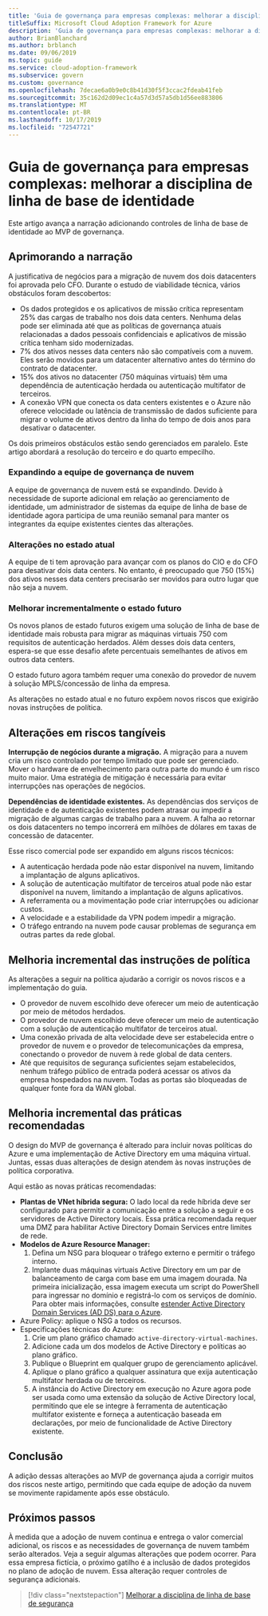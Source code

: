 ```yaml
---
title: 'Guia de governança para empresas complexas: melhorar a disciplina de linha de base de identidade'
titleSuffix: Microsoft Cloud Adoption Framework for Azure
description: 'Guia de governança para empresas complexas: melhorar a disciplina de linha de base de identidade'
author: BrianBlanchard
ms.author: brblanch
ms.date: 09/06/2019
ms.topic: guide
ms.service: cloud-adoption-framework
ms.subservice: govern
ms.custom: governance
ms.openlocfilehash: 7decae6a0b9e0c8b41d30f5f3ccac2fdeab41feb
ms.sourcegitcommit: 35c162d2d09ec1c4a57d3d57a5db1d56ee883806
ms.translationtype: MT
ms.contentlocale: pt-BR
ms.lasthandoff: 10/17/2019
ms.locfileid: "72547721"
---
```

# <a name="governance-guide-for-complex-enterprises-improve-the-identity-baseline-discipline"></a>Guia de governança para empresas complexas: melhorar a disciplina de linha de base de identidade

Este artigo avança a narração adicionando controles de linha de base de identidade ao MVP de governança.

## <a name="advancing-the-narrative"></a>Aprimorando a narração

A justificativa de negócios para a migração de nuvem dos dois datacenters foi aprovada pelo CFO. Durante o estudo de viabilidade técnica, vários obstáculos foram descobertos:

- Os dados protegidos e os aplicativos de missão crítica representam 25% das cargas de trabalho nos dois data centers. Nenhuma delas pode ser eliminada até que as políticas de governança atuais relacionadas a dados pessoais confidenciais e aplicativos de missão crítica tenham sido modernizadas.
- 7% dos ativos nesses data centers não são compatíveis com a nuvem. Eles serão movidos para um datacenter alternativo antes do término do contrato de datacenter.
- 15% dos ativos no datacenter (750 máquinas virtuais) têm uma dependência de autenticação herdada ou autenticação multifator de terceiros.
- A conexão VPN que conecta os data centers existentes e o Azure não oferece velocidade ou latência de transmissão de dados suficiente para migrar o volume de ativos dentro da linha do tempo de dois anos para desativar o datacenter.

Os dois primeiros obstáculos estão sendo gerenciados em paralelo. Este artigo abordará a resolução do terceiro e do quarto empecilho.

### <a name="expanding-the-cloud-governance-team"></a>Expandindo a equipe de governança de nuvem

A equipe de governança de nuvem está se expandindo. Devido à necessidade de suporte adicional em relação ao gerenciamento de identidade, um administrador de sistemas da equipe de linha de base de identidade agora participa de uma reunião semanal para manter os integrantes da equipe existentes cientes das alterações.

### <a name="changes-in-the-current-state"></a>Alterações no estado atual

A equipe de ti tem aprovação para avançar com os planos do CIO e do CFO para desativar dois data centers. No entanto, é preocupado que 750 (15%) dos ativos nesses data centers precisarão ser movidos para outro lugar que não seja a nuvem.

### <a name="incrementally-improve-the-future-state"></a>Melhorar incrementalmente o estado futuro

Os novos planos de estado futuros exigem uma solução de linha de base de identidade mais robusta para migrar as máquinas virtuais 750 com requisitos de autenticação herdados. Além desses dois data centers, espera-se que esse desafio afete percentuais semelhantes de ativos em outros data centers.

O estado futuro agora também requer uma conexão do provedor de nuvem à solução MPLS/concessão de linha da empresa.

As alterações no estado atual e no futuro expõem novos riscos que exigirão novas instruções de política.

## <a name="changes-in-tangible-risks"></a>Alterações em riscos tangíveis

**Interrupção de negócios durante a migração.** A migração para a nuvem cria um risco controlado por tempo limitado que pode ser gerenciado. Mover o hardware de envelhecimento para outra parte do mundo é um risco muito maior. Uma estratégia de mitigação é necessária para evitar interrupções nas operações de negócios.

**Dependências de identidade existentes.** As dependências dos serviços de identidade e de autenticação existentes podem atrasar ou impedir a migração de algumas cargas de trabalho para a nuvem. A falha ao retornar os dois datacenters no tempo incorrerá em milhões de dólares em taxas de concessão de datacenter.

Esse risco comercial pode ser expandido em alguns riscos técnicos:

- A autenticação herdada pode não estar disponível na nuvem, limitando a implantação de alguns aplicativos.
- A solução de autenticação multifator de terceiros atual pode não estar disponível na nuvem, limitando a implantação de alguns aplicativos.
- A referramenta ou a movimentação pode criar interrupções ou adicionar custos.
- A velocidade e a estabilidade da VPN podem impedir a migração.
- O tráfego entrando na nuvem pode causar problemas de segurança em outras partes da rede global.

## <a name="incremental-improvement-of-the-policy-statements"></a>Melhoria incremental das instruções de política

As alterações a seguir na política ajudarão a corrigir os novos riscos e a implementação do guia.

- O provedor de nuvem escolhido deve oferecer um meio de autenticação por meio de métodos herdados.
- O provedor de nuvem escolhido deve oferecer um meio de autenticação com a solução de autenticação multifator de terceiros atual.
- Uma conexão privada de alta velocidade deve ser estabelecida entre o provedor de nuvem e o provedor de telecomunicações da empresa, conectando o provedor de nuvem à rede global de data centers.
- Até que requisitos de segurança suficientes sejam estabelecidos, nenhum tráfego público de entrada poderá acessar os ativos da empresa hospedados na nuvem. Todas as portas são bloqueadas de qualquer fonte fora da WAN global.

## <a name="incremental-improvement-of-the-best-practices"></a>Melhoria incremental das práticas recomendadas

O design do MVP de governança é alterado para incluir novas políticas do Azure e uma implementação de Active Directory em uma máquina virtual. Juntas, essas duas alterações de design atendem às novas instruções de política corporativa.

Aqui estão as novas práticas recomendadas:

- **Plantas de VNet híbrida segura:** O lado local da rede híbrida deve ser configurado para permitir a comunicação entre a solução a seguir e os servidores de Active Directory locais. Essa prática recomendada requer uma DMZ para habilitar Active Directory Domain Services entre limites de rede.
- **Modelos de Azure Resource Manager:**
    1. Defina um NSG para bloquear o tráfego externo e permitir o tráfego interno.
    2. Implante duas máquinas virtuais Active Directory em um par de balanceamento de carga com base em uma imagem dourada. Na primeira inicialização, essa imagem executa um script do PowerShell para ingressar no domínio e registrá-lo com os serviços de domínio. Para obter mais informações, consulte [estender Active Directory Domain Services (AD DS) para o Azure](https://docs.microsoft.com/azure/architecture/reference-architectures/identity/adds-extend-domain).
- Azure Policy: aplique o NSG a todos os recursos.
- Especificações técnicas do Azure:
    1. Crie um plano gráfico chamado `active-directory-virtual-machines`.
    2. Adicione cada um dos modelos de Active Directory e políticas ao plano gráfico.
    3. Publique o Blueprint em qualquer grupo de gerenciamento aplicável.
    4. Aplique o plano gráfico a qualquer assinatura que exija autenticação multifator herdada ou de terceiros.
    5. A instância do Active Directory em execução no Azure agora pode ser usada como uma extensão da solução de Active Directory local, permitindo que ele se integre à ferramenta de autenticação multifator existente e forneça a autenticação baseada em declarações, por meio de funcionalidade de Active Directory existente.

## <a name="conclusion"></a>Conclusão

A adição dessas alterações ao MVP de governança ajuda a corrigir muitos dos riscos neste artigo, permitindo que cada equipe de adoção da nuvem se movimente rapidamente após esse obstáculo.

## <a name="next-steps"></a>Próximos passos

À medida que a adoção de nuvem continua e entrega o valor comercial adicional, os riscos e as necessidades de governança de nuvem também serão alterados. Veja a seguir algumas alterações que podem ocorrer. Para essa empresa fictícia, o próximo gatilho é a inclusão de dados protegidos no plano de adoção de nuvem. Essa alteração requer controles de segurança adicionais.

> [!div class="nextstepaction"]
> [Melhorar a disciplina de linha de base de segurança](./security-baseline-improvement.md)
